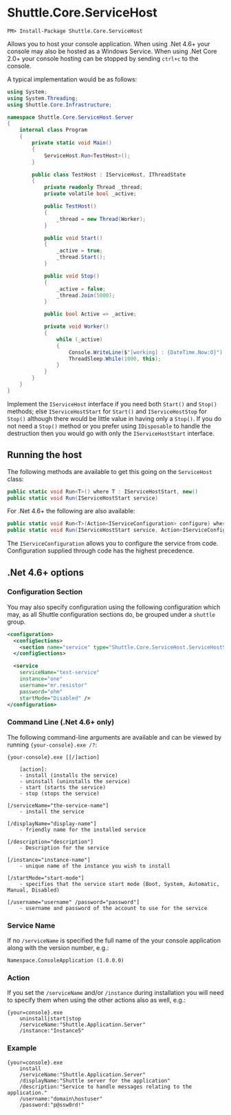 # Shuttle.Core.ServiceHost

```
PM> Install-Package Shuttle.Core.ServiceHost
```

Allows you to host your console application.  When using .Net 4.6+ your console may also be hosted as a Windows Service.  When using .Net Core 2.0+ your console hosting can be stopped by sending `ctrl+c` to the console.

A typical implementation would be as follows:

``` c#
using System;
using System.Threading;
using Shuttle.Core.Infrastructure;

namespace Shuttle.Core.ServiceHost.Server
{
    internal class Program
    {
        private static void Main()
        {
            ServiceHost.Run<TestHost>();
        }

        public class TestHost : IServiceHost, IThreadState
        {
            private readonly Thread _thread;
            private volatile bool _active;

            public TestHost()
            {
                _thread = new Thread(Worker);
            }

            public void Start()
            {
                _active = true;
                _thread.Start();
            }

            public void Stop()
            {
                _active = false;
                _thread.Join(5000);
            }

            public bool Active => _active;

            private void Worker()
            {
                while (_active)
                {
                    Console.WriteLine($"[working] : {DateTime.Now:O}");
                    ThreadSleep.While(1000, this);
                }
            }
        }
    }
}
```

Implement the `IServiceHost` interface if you need both `Start()` and `Stop()` methods; else `IServiceHostStart` for `Start()` and `IServiceHostStop` for `Stop()` although there would be little value in having only a `Stop()`.  If you do not need a `Stop()` method or you prefer using `IDisposable` to handle the destruction then you would go with only the `IServiceHostStart` interface.

## Running the host

The following methods are available to get this going on the `ServiceHost` class:

``` c#
public static void Run<T>() where T : IServiceHostStart, new()
public static void Run(IServiceHostStart service)
```

For .Net 4.6+ the following are also available:

``` c#
public static void Run<T>(Action<IServiceConfiguration> configure) where T : IServiceHostStart, new()
public static void Run(IServiceHostStart service, Action<IServiceConfiguration> configure)
```

The `IServiceConfiguration` allows you to configure the service from code.  Configuration supplied through code has the highest precedence.

## .Net 4.6+ options

### Configuration Section

You may also specify configuration using the following configuration which may, as all Shuttle configuration sections do, be grouped under a `shuttle` group.

``` xml
<configuration>
  <configSections>
    <section name="service" type="Shuttle.Core.ServiceHost.ServiceHostSection, Shuttle.Core.ServiceHost" />
  </configSections>

  <service
    serviceName="test-service"
    instance="one"
    username="mr.resistor"
    password="ohm"
    startMode="Disabled" />
</configuration>
```

### Command Line (.Net 4.6+ only)

The following command-line arguments are available and can be viewed by running `{your-console}.exe /?`:

```
{your-console}.exe [[/]action]

	[action]:
	- install (installs the service)
	- uninstall (uninstalls the service)
	- start (starts the service)
	- stop (stops the service)

[/serviceName="the-service-name"]
	- install the service
		
[/displayName="display-name"]				
	- friendly name for the installed service
		
[/description="description"]				
	- Description for the service
		
[/instance="instance-name"]
	- unique name of the instance you wish to install
		
[/startMode="start-mode"]
	- specifies that the service start mode (Boot, System, Automatic, Manual, Disabled)
		
[/username="username" /password="password"]
	- username and password of the account to use for the service
```

### Service Name

If no `/serviceName` is specified the full name of the your console application along with the version number, e.g.:

```
Namespace.ConsoleApplication (1.0.0.0)
```

### Action

If you set the `/serviceName` and/or `/instance` during installation you will need to specify them when using the other actions also as well, e.g.:

```
{your=console}.exe 
	uninstall|start|stop
	/serviceName:"Shuttle.Application.Server" 
	/instance:"Instance5"
```

### Example

```
{your=console}.exe 
	install 
	/serviceName:"Shuttle.Application.Server" 
	/displayName:"Shuttle server for the application"
	/description:"Service to handle messages relating to the application." 
	/username:"domain\hostuser"
	/password:"p@ssw0rd!"
```

